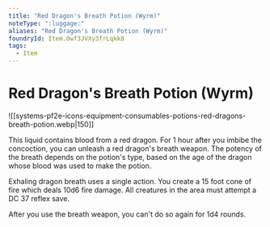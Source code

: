 ```yaml
---
title: "Red Dragon's Breath Potion (Wyrm)"
noteType: ":luggage:"
aliases: "Red Dragon's Breath Potion (Wyrm)"
foundryId: Item.Owf3JVXy3frLqkk8
tags:
  - Item
---
```


# Red Dragon's Breath Potion (Wyrm)
![[systems-pf2e-icons-equipment-consumables-potions-red-dragons-breath-potion.webp|150]]

This liquid contains blood from a red dragon. For 1 hour after you imbibe the concoction, you can unleash a red dragon's breath weapon. The potency of the breath depends on the potion's type, based on the age of the dragon whose blood was used to make the potion.

Exhaling dragon breath uses a single action. You create a 15 foot cone of fire which deals 10d6 fire damage. All creatures in the area must attempt a DC 37 reflex save.

After you use the breath weapon, you can't do so again for 1d4 rounds.
